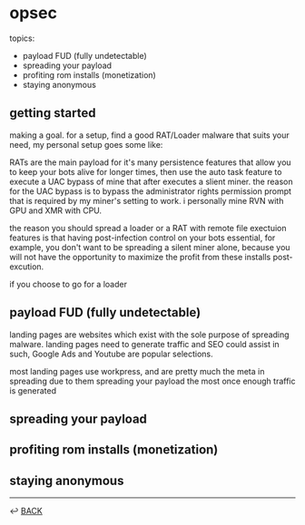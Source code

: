# opsec

topics: 

* payload FUD (fully undetectable)
* spreading your payload
* profiting rom installs (monetization)
* staying anonymous

## getting started

making a goal. for a setup, find a good RAT/Loader malware that suits your need, my personal setup goes some like:

RATs are the main payload for it's many persistence features that allow you to keep your bots alive for longer times, then use the auto task feature to execute a UAC bypass of mine that after executes a slient miner. the reason for the UAC bypass is to bypass the administrator rights permission prompt that is required by my miner's setting to work. i personally  mine RVN with GPU and XMR with CPU.

the reason you should spread a loader or a RAT with remote file exectuion features is that having post-infection control on your bots essential, for example, you don't want to be spreading a silent miner alone, because you will not have the opportunity to maximize the profit from these installs post-excution.

if you choose to go for a loader

## payload FUD (fully undetectable)

landing pages are websites which exist with the sole purpose of spreading malware. landing pages need to generate traffic and SEO could assist in such, Google Ads and Youtube are popular selections.

most landing pages use workpress, and are pretty much the meta in spreading due to them spreading your payload the most once enough traffic is generated

## spreading your payload

## profiting rom installs (monetization)

## staying anonymous

---

↩️ [BACK](../README.md)
